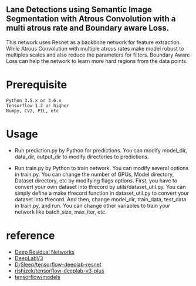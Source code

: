 ## Lane Detections using Semantic Image Segmentation with Atrous Convolution with a multi atrous rate and Boundary aware Loss.
This network uses Resnet as a backbone network for feature extraction. While Atrous Convolution with multiple atrous rates make model robust to multiples scales and also reduce the parameters for filters. Boundary Aware Loss can help the network to learn more hard regions from the data points.

# Prerequisite

    Python 3.5.x or 3.6.x
    Tensorflow 1.2 or higher
    Numpy, CV2, PIL, etc

# Usage 
- Run prediction.py by Python for predictions. You can modify model_dir, data_dir, output_dir to modify directories to predictions.

- Run train.py by Python to train network. You can modify several options in train.py. You can change the number of GPUs, Model directory, Dataset directory, etc by modifying flags options. First, you have to convert your own dataset into tfrecord by utils/dataset_util.py. You can simply define a make tfrecord function in dataset_util.py to convert your dataset into tfrecord. And then, change model_dir, train_data, test_data in train.py, and run. You can change other variables to train your network like batch_size, max_iter, etc.


# reference
-  [Deep Residual Networks](https://github.com/KaimingHe/deep-residual-networks)
-  [DeepLabV3](https://arxiv.org/pdf/1706.05587.pdf)
-  [DrSleep/tensorflow-deeplab-resnet ](https://github.com/DrSleep/tensorflow-deeplab-resnet)
-  [rishizek/tensorflow-deeplab-v3-plus  ](https://github.com/rishizek/tensorflow-deeplab-v3-plus)
-  [tensorflow/models](https://github.com/tensorflow/models/tree/master/official)

